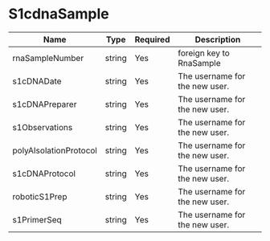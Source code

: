 # S1cdnaSample

Name                     | Type  | Required  | Description
-------------------------|-------|-----------|--------------------------------
rnaSampleNumber          | string | Yes      | foreign key to RnaSample
s1cDNADate               | string | Yes      | The username for the new user.
s1cDNAPreparer           | string | Yes      | The username for the new user.
s1Observations           | string | Yes      | The username for the new user.
polyAIsolationProtocol   | string | Yes      | The username for the new user.
s1cDNAProtocol           | string | Yes      | The username for the new user.
roboticS1Prep            | string | Yes      | The username for the new user.
s1PrimerSeq              | string | Yes      | The username for the new user.